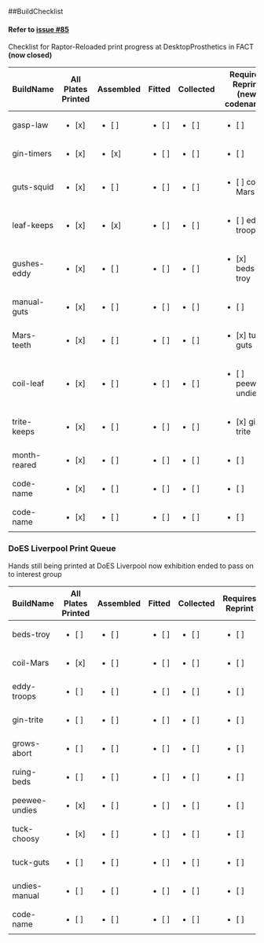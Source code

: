 ##BuildChecklist

#### Refer to [issue #85](https://github.com/cheapjack/buildyourown/issues/85)

Checklist for Raptor-Reloaded print progress at DesktopProsthetics in FACT **(now closed)**

BuildName | All Plates Printed | Assembled | Fitted | Collected | Requires Reprint (new codename)
------------ | ------------- |------------ | ------------- | ------------ | -------------  
gasp-law | <ul><li>[x] </li>| <ul><li>[ ] </li>| <ul><li>[ ] </li>| <ul><li>[ ] </li>| <ul><li>[ ] </li>
gin-timers | <ul><li>[x] </li>| <ul><li>[x] </li>| <ul><li>[ ] </li>| <ul><li>[ ] </li>| <ul><li>[ ] </li>
guts-squid | <ul><li>[x] </li>| <ul><li>[ ] </li>| <ul><li>[ ] </li>| <ul><li>[ ] </li>| <ul><li>[ ] coil-Mars</li>
leaf-keeps | <ul><li>[x] </li>| <ul><li>[x] </li>| <ul><li>[ ] </li>| <ul><li>[ ] </li>| <ul><li>[ ] eddy-troops</li>
gushes-eddy | <ul><li>[x] </li>| <ul><li>[ ] </li>| <ul><li>[ ] </li>| <ul><li>[ ] </li>| <ul><li>[x] beds-troy</li>
manual-guts | <ul><li>[x] </li>| <ul><li>[ ] </li>| <ul><li>[ ] </li>| <ul><li>[ ] </li>| <ul><li>[ ] </li>
Mars-teeth | <ul><li>[x] </li>| <ul><li>[ ] </li>| <ul><li>[ ] </li>| <ul><li>[ ] </li>| <ul><li>[x] tuck-guts</li>
coil-leaf | <ul><li>[x] </li>| <ul><li>[ ] </li>| <ul><li>[ ] </li>| <ul><li>[ ] </li>| <ul><li>[ ] peewee-undies</li>
trite-keeps | <ul><li>[x] </li>| <ul><li>[ ] </li>| <ul><li>[ ] </li>| <ul><li>[ ] </li>| <ul><li>[x] gin-trite</li>
month-reared | <ul><li>[x] </li>| <ul><li>[ ] </li>| <ul><li>[ ] </li>| <ul><li>[ ] </li>| <ul><li>[ ] </li>
code-name | <ul><li>[x] </li>| <ul><li>[ ] </li>| <ul><li>[ ] </li>| <ul><li>[ ] </li>| <ul><li>[ ] </li>
code-name | <ul><li>[x] </li>| <ul><li>[ ] </li>| <ul><li>[ ] </li>| <ul><li>[ ] </li>| <ul><li>[ ] </li>

### DoES Liverpool Print Queue

Hands still being printed at DoES Liverpool now exhibition ended to pass on to interest group

BuildName | All Plates Printed | Assembled | Fitted | Collected | Requires Reprint 
------------ | ------------- |------------ | ------------- | ------------ | ------------- 
beds-troy | <ul><li>[ ] </li>| <ul><li>[ ] </li>| <ul><li>[ ] </li>| <ul><li>[ ] </li>| <ul><li>[ ] </li>
coil-Mars | <ul><li>[x] </li>| <ul><li>[ ] </li>| <ul><li>[ ] </li>| <ul><li>[ ] </li>| <ul><li>[ ] </li>
eddy-troops | <ul><li>[ ] </li>| <ul><li>[ ] </li>| <ul><li>[ ] </li>| <ul><li>[ ] </li>| <ul><li>[ ] </li>
gin-trite | <ul><li>[ ] </li>| <ul><li>[ ] </li>| <ul><li>[ ] </li>| <ul><li>[ ] </li>| <ul><li>[ ] </li>
grows-abort | <ul><li>[ ] </li>| <ul><li>[ ] </li>| <ul><li>[ ] </li>| <ul><li>[ ] </li>| <ul><li>[ ] </li>
ruing-beds | <ul><li>[ ] </li>| <ul><li>[ ] </li>| <ul><li>[ ] </li>| <ul><li>[ ] </li>| <ul><li>[ ] </li>
peewee-undies | <ul><li>[x] </li>| <ul><li>[ ] </li>| <ul><li>[ ] </li>| <ul><li>[ ] </li>| <ul><li>[ ] </li>
tuck-choosy | <ul><li>[x] </li>| <ul><li>[ ] </li>| <ul><li>[ ] </li>| <ul><li>[ ] </li>| <ul><li>[ ] </li>
tuck-guts | <ul><li>[ ] </li>| <ul><li>[ ] </li>| <ul><li>[ ] </li>| <ul><li>[ ] </li>| <ul><li>[ ] </li>
undies-manual | <ul><li>[ ] </li>| <ul><li>[ ] </li>| <ul><li>[ ] </li>| <ul><li>[ ] </li>| <ul><li>[ ] </li>
code-name | <ul><li>[ ] </li>| <ul><li>[ ] </li>| <ul><li>[ ] </li>| <ul><li>[ ] </li>| <ul><li>[ ] </li>

